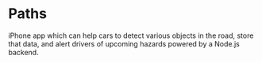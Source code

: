 # Paths
iPhone app which can help cars to detect various objects in the road, store that data, and alert drivers of upcoming hazards powered by a Node.js backend.
